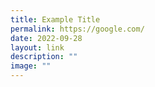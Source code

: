 ```yaml
---
title: Example Title
permalink: https://google.com/
date: 2022-09-28
layout: link
description: ""
image: ""
---
```


